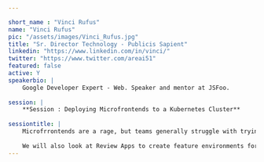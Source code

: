 ```yaml
---

short_name : "Vinci Rufus"
name: "Vinci Rufus"
pic: "/assets/images/Vinci_Rufus.jpg"
title: "Sr. Director Technology - Publicis Sapient"
linkedin: "https://www.linkedin.com/in/vinci/"
twitter: "https://www.twitter.com/areai51"
featured: false
active: Y
speakerbio: |
    Google Developer Expert - Web. Speaker and mentor at JSFoo.
    
session: |
    **Session : Deploying Microfrontends to a Kubernetes Cluster**
    
sessiontitle: |
    Microfrrontends are a rage, but teams generally struggle with trying to deploy their Microfrontends on to a Production Environment. This talk will walk you through an end to end process of setting up a micro frontend app using monorepos and trunk-based development and how do we go about setting up a CI & CD pipeline for deploying it into an AKS cluster using Azure DevOps.
    
    We will also look at Review Apps to create feature environments for every PR thats raised. 
---
```


